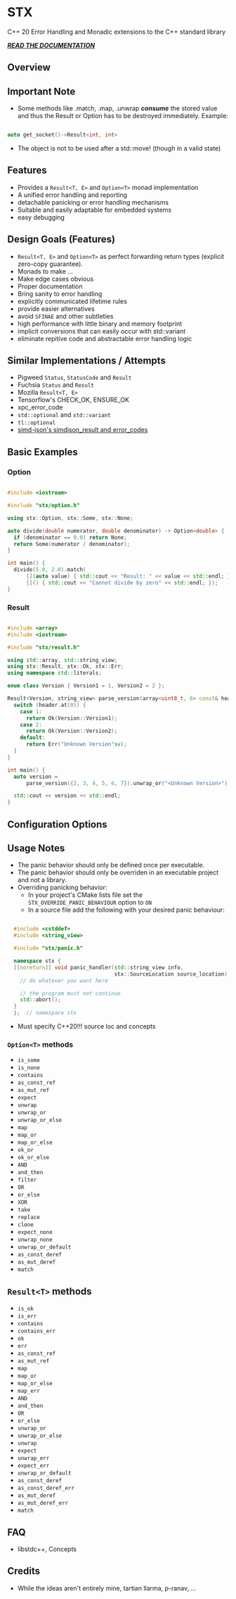 # STX

C++ 20 Error Handling and Monadic extensions to the C++ standard library

[***READ THE DOCUMENTATION***](http://lamarrr.github.io/blog/error-handling)

## Overview

## Important Note

- Some methods like .match, .map, .unwrap ***consume*** the stored value
and thus the Result or Option has to be destroyed immediately. Example:

```cpp

auto get_socket()->Result<int, int>


```

- The object is not to be used after a std::move! (though in a valid state)

## Features

- Provides a `Result<T, E>` and `Option<T>` monad implementation
- A unified error handling and reporting
- detachable panicking or error handling mechanisms
- Suitable and easily adaptable for embedded systems
- easy debugging

## Design Goals (Features)

- `Result<T, E>` and `Option<T>` as perfect forwarding return types (explicit zero-copy guarantee).
- Monads to make ...
- Make edge cases obvious
- Proper documentation
- Bring sanity to error handling
- explicitly communicated lifetime rules
- provide easier alternatives
- avoid `SFINAE` and other subtleties
- high performance with little binary and memory footprint
- implicit conversions that can easily occur with std::variant
- eliminate repitive code and abstractable error handling logic

## Similar Implementations / Attempts

- Pigweed `Status`, `StatusCode` and `Result`
- Fuchsia `Status` and `Result`
- Mozilla `Result<T, E>`
- Tensorflow's CHECK_OK, ENSURE_OK
- xpc_error_code
- `std::optional` and `std::variant`
- `tl::optional`
- [simd-json's simdjson_result and error_codes](https://github.com/simdjson/simdjson/blob/master/include/simdjson/inline/error.h)

## Basic Examples

### Option

```cpp

#include <iostream>

#include "stx/option.h"

using stx::Option, stx::Some, stx::None;

auto divide(double numerator, double denominator) -> Option<double> {
  if (denominator == 0.0) return None;
  return Some(numerator / denominator);
}

int main() {
  divide(5.0, 2.0).match(
      [](auto value) { std::cout << "Result: " << value << std::endl; },
      []() { std::cout << "Cannot divide by zero" << std::endl; });
}

```

### Result

```cpp

#include <array>
#include <iostream>

#include "stx/result.h"

using std::array, std::string_view;
using stx::Result, stx::Ok, stx::Err;
using namespace std::literals;

enum class Version { Version1 = 1, Version2 = 2 };

Result<Version, string_view> parse_version(array<uint8_t, 6> const& header) {
  switch (header.at(0)) {
    case 1:
      return Ok(Version::Version1);
    case 2:
      return Ok(Version::Version2);
    default:
      return Err("Unknown Version"sv);
  }
}

int main() {
  auto version =
      parse_version({2, 3, 4, 5, 6, 7}).unwrap_or("<Unknown Version>");

  std::cout << version << std::endl;
}

```

## Configuration Options

## Usage Notes

- The panic behavior should only be defined once per executable.
- The panic behavior should only be overriden in an executable project and not a library.
- Overriding panicking behavior:
  - In your project's CMake lists file set the `STX_OVERRIDE_PANIC_BEHAVIOUR` option to `ON`
  - In a source file add the following with your desired panic behaviour:

```cpp

  #include <cstddef>
  #include <string_view>

  #include "stx/panic.h"

  namespace stx {
  [[noreturn]] void panic_handler(std::string_view info,
                                  stx::SourceLocation source_location) {
    // do whatever you want here

    // the program must not continue
    std::abort();
  }
  };  // namespace stx

```

- Must specify C++20!!! source loc and concepts

### `Option<T>` methods

- `is_some`
- `is_none`
- `contains`
- `as_const_ref`
- `as_mut_ref`
- `expect`
- `unwrap`
- `unwrap_or`
- `unwrap_or_else`
- `map`
- `map_or`
- `map_or_else`
- `ok_or`
- `ok_or_else`
- `AND`
- `and_then`
- `filter`
- `OR`
- `or_else`
- `XOR`
- `take`
- `replace`
- `clone`
- `expect_none`
- `unwrap_none`
- `unwrap_or_default`
- `as_const_deref`
- `as_mut_deref`
- `match`

## `Result<T>` methods

- `is_ok`
- `is_err`
- `contains`
- `contains_err`
- `ok`
- `err`
- `as_const_ref`
- `as_mut_ref`
- `map`
- `map_or`
- `map_or_else`
- `map_err`
- `AND`
- `and_then`
- `OR`
- `or_else`
- `unwrap_or`
- `unwrap_or_else`
- `unwrap`
- `expect`
- `unwrap_err`
- `expect_err`
- `unwrap_or_default`
- `as_const_deref`
- `as_const_deref_err`
- `as_mut_deref`
- `as_mut_deref_err`
- `match`

## FAQ

- libstdc++, Concepts

## Credits

- While the ideas aren't entirely mine, tartian llarma, p-ranav, ...
